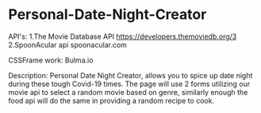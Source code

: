 # Personal-Date-Night-Creator

API's:
1.The Movie Database API 
https://developers.themoviedb.org/3
2.SpoonAcular api
spoonacular.com

CSSFrame work:
Bulma.io

Description:
Personal Date Night Creator, allows you to spice up date night during these tough Covid-19 times.
The page will use 2 forms utilizing our movie api to select a random movie based on genre,
similarly enough the food api will do the same in providing a random recipe to cook.


